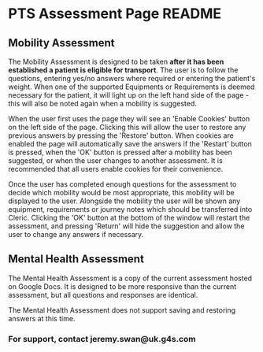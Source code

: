 <h1>PTS Assessment Page README</h1>


<h2>Mobility Assessment</h2>

The Mobility Assessment is designed to be taken <strong>after it has been established a patient is eligible for transport</strong>. The user is to follow the questions, entering yes/no answers where required or entering the patient's weight. When one of the supported Equipments or Requirements is deemed necessary for the patient, it will light up on the left hand side of the page - this will also be noted again when a mobility is suggested.

When the user first uses the page they will see an 'Enable Cookies' button on the left side of the page. Clicking this will allow the user to restore any previous answers by pressing the 'Restore' button. When cookies are enabled the page will automatically save the answers if the 'Restart' button is pressed, when the 'OK' button is pressed after a mobility has been suggested, or when the user changes to another assessment. It is recommended that all users enable cookies for their convenience.

Once the user has completed enough questions for the assessment to decide which mobility would be most appropriate, this mobility will be displayed to the user. Alongside the mobility the user will be shown any equipment, requirements or journey notes which should be transferred into Cleric. Clicking the 'OK' button at the bottom of the window will restart the assessment, and pressing 'Return' will hide the suggestion and allow the user to change any answers if necessary.


<h2>Mental Health Assessment</h2>

The Mental Health Assessment is a copy of the current assessment hosted on Google Docs. It is designed to be more responsive than the current assessment, but all questions and responses are identical.

The Mental Health Assessment does not support saving and restoring answers at this time.



<h3>For support, contact jeremy.swan@uk.g4s.com</h3>
